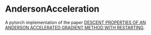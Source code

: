 # AndersonAcceleration

A pytorch implementation of the paper [DESCENT PROPERTIES OF AN ANDERSON ACCELERATED GRADIENT METHOD WITH RESTARTING](https://arxiv.org/abs/2206.01372).
